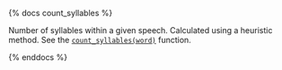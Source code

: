 {% docs count_syllables %}

Number of syllables within a given speech.
Calculated using a heuristic method. See the [`count_syllables(word)`](https://github.com/jeremychia/singapore-parliament-speeches/blob/aab0ec3cf820a768c40e3a5ad22aa075640616d1/scripts/transform/speeches.py#L71C5-L71C20) function.

{% enddocs %}
